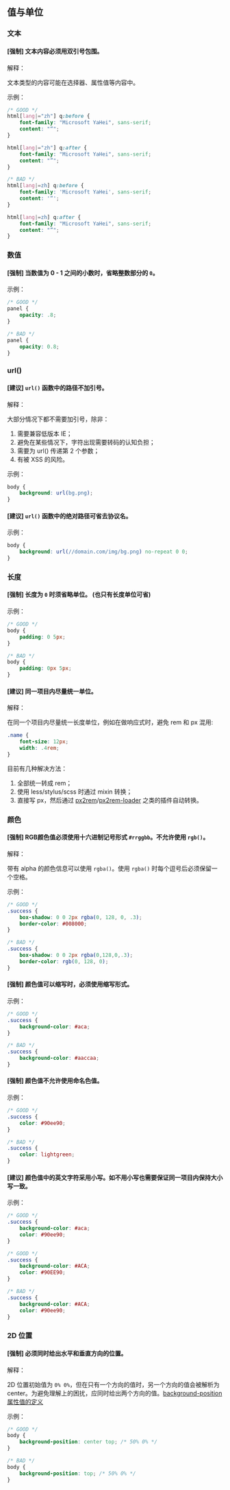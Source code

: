 ## 值与单位

### 文本

#### [强制] 文本内容必须用双引号包围。

解释：

文本类型的内容可能在选择器、属性值等内容中。

示例：

```css
/* GOOD */
html[lang|="zh"] q:before {
    font-family: "Microsoft YaHei", sans-serif;
    content: "“";
}

html[lang|="zh"] q:after {
    font-family: "Microsoft YaHei", sans-serif;
    content: "”";
}

/* BAD */
html[lang|=zh] q:before {
    font-family: 'Microsoft YaHei', sans-serif;
    content: '“';
}

html[lang|=zh] q:after {
    font-family: "Microsoft YaHei", sans-serif;
    content: "”";
}
```

### 数值

#### [强制] 当数值为 0 - 1 之间的小数时，省略整数部分的 `0`。

示例：

```css
/* GOOD */
panel {
    opacity: .8;
}

/* BAD */
panel {
    opacity: 0.8;
}
```

### url()

#### [建议] `url()` 函数中的路径不加引号。

解释：

大部分情况下都不需要加引号，除非：

1. 需要兼容低版本 IE；
2. 避免在某些情况下，字符出现需要转码的认知负担；
3. 需要为 url() 传递第 2 个参数；
4. 有被 XSS 的风险。

示例：

```css
body {
    background: url(bg.png);
}
```

#### [建议] `url()` 函数中的绝对路径可省去协议名。

示例：

```css
body {
    background: url(//domain.com/img/bg.png) no-repeat 0 0;
}
```

### 长度

#### [强制] 长度为 `0` 时须省略单位。 (也只有长度单位可省)

示例：

```css
/* GOOD */
body {
    padding: 0 5px;
}

/* BAD */
body {
    padding: 0px 5px;
}
```

#### [建议] 同一项目内尽量统一单位。

解释：

在同一个项目内尽量统一长度单位，例如在做响应式时，避免 rem 和 px 混用:

```css
.name {
    font-size: 12px;
    width: .4rem;
}
```

目前有几种解决方法：

1. 全部统一转成 rem；
2. 使用 less/stylus/scss 时通过 mixin 转换；
3. 直接写 px，然后通过 [px2rem](https://github.com/songsiqi/px2rem)/[px2rem-loader](https://github.com/Jinjiang/px2rem-loader) 之类的插件自动转换。

### 颜色

#### [强制] RGB颜色值必须使用十六进制记号形式 `#rrggbb`。不允许使用 `rgb()`。

解释：

带有 alpha 的颜色信息可以使用 `rgba()`。使用 `rgba()` 时每个逗号后必须保留一个空格。

示例：

```css
/* GOOD */
.success {
    box-shadow: 0 0 2px rgba(0, 128, 0, .3);
    border-color: #008000;
}

/* BAD */
.success {
    box-shadow: 0 0 2px rgba(0,128,0,.3);
    border-color: rgb(0, 128, 0);
}
```

#### [强制] 颜色值可以缩写时，必须使用缩写形式。

示例：

```css
/* GOOD */
.success {
    background-color: #aca;
}

/* BAD */
.success {
    background-color: #aaccaa;
}
```

#### [强制] 颜色值不允许使用命名色值。

示例：

```css
/* GOOD */
.success {
    color: #90ee90;
}

/* BAD */
.success {
    color: lightgreen;
}
```

#### [建议] 颜色值中的英文字符采用小写。如不用小写也需要保证同一项目内保持大小写一致。

示例：

```css
/* GOOD */
.success {
    background-color: #aca;
    color: #90ee90;
}

/* GOOD */
.success {
    background-color: #ACA;
    color: #90EE90;
}

/* BAD */
.success {
    background-color: #ACA;
    color: #90ee90;
}
```

### 2D 位置

#### [强制] 必须同时给出水平和垂直方向的位置。

解释：

2D 位置初始值为 `0% 0%`，但在只有一个方向的值时，另一个方向的值会被解析为 center。为避免理解上的困扰，应同时给出两个方向的值。[background-position 属性值的定义](http://www.w3.org/TR/CSS21/colors.html#propdef-background-position)

示例：

```css
/* GOOD */
body {
    background-position: center top; /* 50% 0% */
}

/* BAD */
body {
    background-position: top; /* 50% 0% */
}
```
